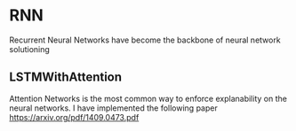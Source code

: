 # RNN
Recurrent Neural Networks have become the backbone of neural network solutioning

## LSTMWithAttention
Attention Networks is the most common way to enforce explanability on the neural networks. I have implemented the following paper </br>
https://arxiv.org/pdf/1409.0473.pdf
